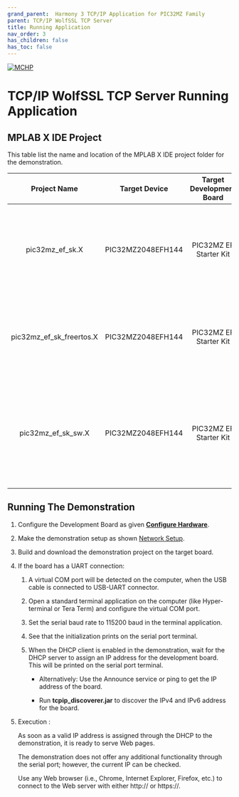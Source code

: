 ```yaml
---
grand_parent:  Harmony 3 TCP/IP Application for PIC32MZ Family
parent: TCP/IP WolfSSL TCP Server
title: Running Application
nav_order: 3
has_children: false
has_toc: false
---
```

[![MCHP](https://www.microchip.com/ResourcePackages/Microchip/assets/dist/images/logo.png)](https://www.microchip.com)

# TCP/IP WolfSSL TCP Server Running Application

## MPLAB X IDE Project
This table list the name and location of the MPLAB X IDE project folder for the demonstration.

|Project Name|  Target Device|  Target Development Board | Description  |
|:-------------:|:---------:|:---------:|:---------:|
|pic32mz_ef_sk.X | PIC32MZ2048EFH144 | PIC32MZ EF Starter Kit | Demonstrates the wolfSSL TCP Server on a development board with PIC32MZ2048EFH144 device and LAN8740 PHY daughter board. This is a bare-metal (non-RTOS) implementation.  |
|pic32mz_ef_sk_freertos.X | PIC32MZ2048EFH144 | PIC32MZ EF Starter Kit | Demonstrates the wolfSSL TCP Server on development board with PIC32MZ2048EFH144 device and LAN8740 PHY daughter board. This implementation is based on FreeRTOS. |
|pic32mz_ef_sk_sw.X | PIC32MZ2048EFH144 | PIC32MZ EF Starter Kit | Demonstrates the wolfSSL TCP Server on a development board with PIC32MZ2048EFH144 device with  and LAN8740 PHY daughter board. This is a bare-metal (non-RTOS) implementation. WolfSSL Software crypto enabled |


## Running The Demonstration

1. Configure the Development Board as given  **[Configure Hardware](readme_hardware_configuration.md)**.

2. Make the demonstration setup as shown [Network Setup](../../readme.md).

3. Build and download the demonstration project on the target board.

4. If the board has a UART connection:

    1. A virtual COM port will be detected on the computer, when the USB cable is connected to USB-UART connector.

    2. Open a standard terminal application on the computer (like Hyper-terminal or Tera Term) and configure the virtual COM port.

    3. Set the serial baud rate to 115200 baud in the terminal application.

    4. See that the initialization prints on the serial port terminal.

    5. When the DHCP client is enabled in the demonstration, wait for the DHCP server to assign an IP address for the development board. This will be printed on the serial port terminal.

		* Alternatively: Use the Announce service or ping to get the IP address of the board.

        * Run **tcpip_discoverer.jar** to discover the IPv4 and IPv6 address for the board.
        
5. Execution :
    
    As soon as a valid IP address is assigned through the DHCP to the demonstration, it is ready to serve Web pages.

    The demonstration does not offer any additional functionality through the serial port; however, the current IP can be checked.

    Use any Web browser (i.e., Chrome, Internet Explorer, Firefox, etc.) to connect to the Web server with either http:// or https://.
